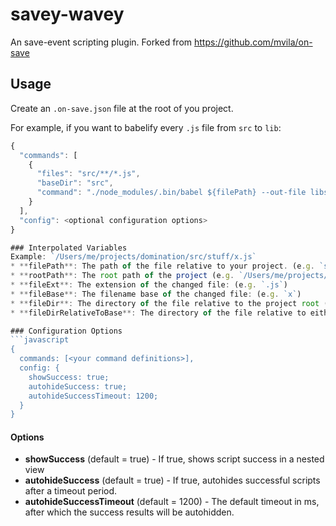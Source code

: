 # savey-wavey

An save-event scripting plugin. Forked from https://github.com/mvila/on-save


## Usage
Create an `.on-save.json` file at the root of you project.

For example, if you want to babelify every `.js` file from `src` to `lib`:

```javascript
{
  "commands": [
    {
      "files": "src/**/*.js",
      "baseDir": "src",
      "command": "./node_modules/.bin/babel ${filePath} --out-file libs/${fileDirRelativeToBase}/${fileBase}.js"
    }
  ],
  "config": <optional configuration options>
}

### Interpolated Variables
Example: `/Users/me/projects/domination/src/stuff/x.js`
* **filePath**: The path of the file relative to your project. (e.g. `src/stuff/x.js`)
* **rootPath**: The root path of the project (e.g. `/Users/me/projects/domination`)
* **fileExt**: The extension of the changed file: (e.g. `.js`)
* **fileBase**: The filename base of the changed file: (e.g. `x`)
* **fileDir**: The directory of the file relative to the project root (e.g. `src/stuff`)
* **fileDirRelativeToBase**: The directory of the file relative to either the baseDir option or the rootPath if no baseDir option is present (e.g. `stuff`)

### Configuration Options
```javascript
{
  commands: [<your command definitions>],
  config: {
    showSuccess: true;
    autohideSuccess: true;
    autohideSuccessTimeout: 1200;
  }
}
```
#### Options
* **showSuccess** (default = true) - If true, shows script success in a nested view
* **autohideSuccess** (default = true) - If true, autohides successful scripts after a timeout period.
* **autohideSuccessTimeout** (default = 1200) - The default timeout in ms, after which the success results will be autohidden.
